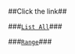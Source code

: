 ##Click the link##

###[`List All`](http://www.seanxyh.com/plugins/datePicker-mutli/dateAll/date.html)###


###[`Range`](http://www.seanxyh.com/plugins/datePicker-mutli/dateRange/date.html)###

